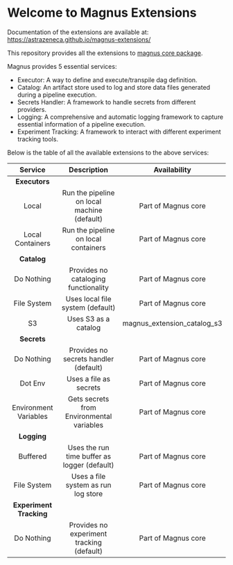 # Welcome to Magnus Extensions

Documentation of the extensions are available at: https://astrazeneca.github.io/magnus-extensions/

This repository provides all the extensions to [magnus core package](https://github.com/AstraZeneca/magnus-core).

Magnus provides 5 essential services:

- Executor: A way to define and execute/transpile dag definition.
- Catalog: An artifact store used to log and store data files generated during a pipeline execution.
- Secrets Handler: A framework to handle secrets from different providers.
- Logging: A comprehensive and automatic logging framework to capture essential information of a pipeline execution.
- Experiment Tracking: A framework to interact with different experiment tracking tools.

Below is the table of all the available extensions to the above services:

| Service     | Description                          |   Availability   |
| :---------: | :----------------------------------: |  :-------------: |
| **Executors**   |                                      |                  |   
| Local       | Run the pipeline on local machine (default) |   Part of Magnus core |
| Local Containers    | Run the pipeline on local containers | Part of Magnus core |
| **Catalog**     |                                      |                  |
| Do Nothing  | Provides no cataloging functionality |   Part of Magnus core |
| File System  | Uses local file system (default) |   Part of Magnus core |
| S3 | Uses S3 as a catalog | magnus_extension_catalog_s3 |
| **Secrets**     |                                      |                  |
| Do Nothing  | Provides no secrets handler (default) |   Part of Magnus core |
| Dot Env  | Uses a file as secrets  |   Part of Magnus core |
| Environment Variables  | Gets secrets from Environmental variables  |   Part of Magnus core |
| **Logging**     |                                      |                  |
|   Buffered  | Uses the run time buffer as logger (default) |   Part of Magnus core |
| File System  | Uses a file system as run log store  |   Part of Magnus core |
| **Experiment Tracking**     |                                      |                  |
|   Do Nothing  | Provides no experiment tracking (default) |   Part of Magnus core |

